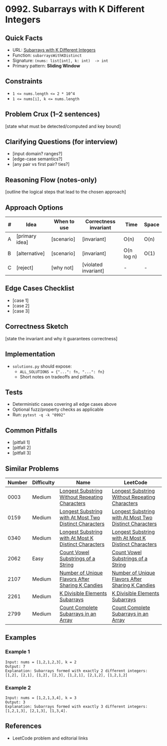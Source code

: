 # 0992. Subarrays with K Different Integers

## Quick Facts

- URL: [Subarrays with K Different Integers](https://leetcode.com/problems/subarrays-with-k-different-integers/)
- Function: `subarraysWithKDistinct`
- Signature: `(nums: list[int], k: int)  -> int`
- Primary pattern: **Sliding Window**

## Constraints

- `1 <= nums.length <= 2 * 10^4`
- `1 <= nums[i], k <= nums.length`

## Problem Crux (1–2 sentences)

[state what must be detected/computed and key bound]

## Clarifying Questions (for interview)

- [input domain? ranges?]
- [edge-case semantics?]
- [any pair vs first pair? ties?]

## Reasoning Flow (notes-only)

[outline the logical steps that lead to the chosen approach]

## Approach Options

| # | Idea | When to use | Correctness invariant | Time | Space |
|---|------|-------------|-----------------------|------|-------|
| A | [primary idea] | [scenario] | [invariant] | O(n) | O(n) |
| B | [alternative] | [scenario] | [invariant] | O(n log n) | O(1) |
| C | [reject] | [why not] | [violated invariant] | - | - |

## Edge Cases Checklist

- [case 1]
- [case 2]
- [case 3]

## Correctness Sketch

[state the invariant and why it guarantees correctness]

## Implementation

- `solutions.py` should expose:
  - `ALL_SOLUTIONS = {"...": fn, "...": fn}`
  - Short notes on tradeoffs and pitfalls.

## Tests

- Deterministic cases covering all edge cases above
- Optional fuzz/property checks as applicable
- Run: `pytest -q -k "0992"`

## Common Pitfalls

- [pitfall 1]
- [pitfall 2]
- [pitfall 3]

## Similar Problems

| Number | Difficulty | Name | LeetCode |
|---|---|---|---|
| 0003 | Medium | [Longest Substring Without Repeating Characters](../0003-longest-substring-without-repeating-characters/readme.md) | [Longest Substring Without Repeating Characters](https://leetcode.com/problems/longest-substring-without-repeating-characters/) |
| 0159 | Medium | [Longest Substring with At Most Two Distinct Characters](../0159-longest-substring-with-at-most-two-distinct-characters/readme.md) | [Longest Substring with At Most Two Distinct Characters](https://leetcode.com/problems/longest-substring-with-at-most-two-distinct-characters/) |
| 0340 | Medium | [Longest Substring with At Most K Distinct Characters](../0340-longest-substring-with-at-most-k-distinct-characters/readme.md) | [Longest Substring with At Most K Distinct Characters](https://leetcode.com/problems/longest-substring-with-at-most-k-distinct-characters/) |
| 2062 | Easy | [Count Vowel Substrings of a String](../2062-count-vowel-substrings-of-a-string/readme.md) | [Count Vowel Substrings of a String](https://leetcode.com/problems/count-vowel-substrings-of-a-string/) |
| 2107 | Medium | [Number of Unique Flavors After Sharing K Candies](../2107-number-of-unique-flavors-after-sharing-k-candies/readme.md) | [Number of Unique Flavors After Sharing K Candies](https://leetcode.com/problems/number-of-unique-flavors-after-sharing-k-candies/) |
| 2261 | Medium | [K Divisible Elements Subarrays](../2261-k-divisible-elements-subarrays/readme.md) | [K Divisible Elements Subarrays](https://leetcode.com/problems/k-divisible-elements-subarrays/) |
| 2799 | Medium | [Count Complete Subarrays in an Array](../2799-count-complete-subarrays-in-an-array/readme.md) | [Count Complete Subarrays in an Array](https://leetcode.com/problems/count-complete-subarrays-in-an-array/) |

## Examples

### Example 1

```text
Input: nums = [1,2,1,2,3], k = 2
Output: 7
Explanation: Subarrays formed with exactly 2 different integers: [1,2], [2,1], [1,2], [2,3], [1,2,1], [2,1,2], [1,2,1,2]
```

### Example 2

```text
Input: nums = [1,2,1,3,4], k = 3
Output: 3
Explanation: Subarrays formed with exactly 3 different integers: [1,2,1,3], [2,1,3], [1,3,4].
```

## References

- LeetCode problem and editorial links
